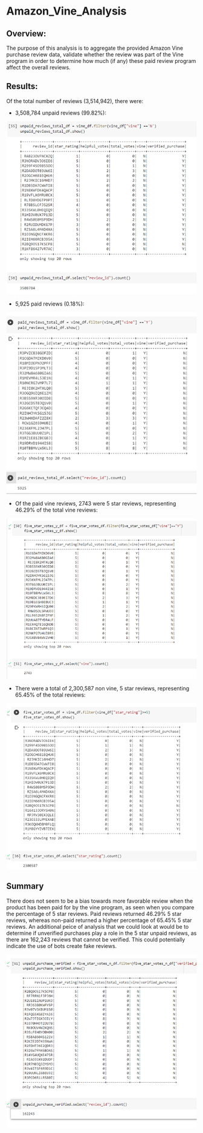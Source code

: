 # Amazon_Vine_Analysis

## Overview:

The purpose of this analysis is to aggregate the provided Amazon Vine purchase review data, validate whether the review was part of the Vine program in order to determine how much (if any) these paid review program affect the overall reviews.

## Results:

Of the total number of reviews (3,514,942), there were:

  - 3,508,784 unpaid reviews (99.82%):
  
![This is an image](https://github.com/BNew2022/Amazon_Vine_Analysis/blob/main/Images/total_unpaid.png)

  - 5,925 paid reviews (0.18%): 
 
![This is an image](https://github.com/BNew2022/Amazon_Vine_Analysis/blob/main/Images/total_paid.png) 

  - Of the paid vine reviews, 2743 were 5 star reviews, representing 46.29% of the total vine reviews:

![This is an image](https://github.com/BNew2022/Amazon_Vine_Analysis/blob/main/Images/5star_vine.png)

  - There were a total of 2,300,587 non vine, 5 star reviews, representing 65.45% of the total reviews:
 
![This is an image](https://github.com/BNew2022/Amazon_Vine_Analysis/blob/main/Images/5star_non_vine.png)

## Summary

There does not seem to be a bias towards more favorable review when the product has been paid for by the vine program, as seen when you compare the percentage of 5 star reviews.  Paid reviews returned 46.29% 5 star reviews, whereas non-paid returned a higher percentage of 65.45% 5 star reviews.  An additional peice of analysis that we could look at would be to determine if unverified purchases play a role in the 5 star unpaid reviews, as there are 162,243 reviews that cannot be verified.  This could potentially indicate the use of bots create fake reviews.

![This is an image](https://github.com/BNew2022/Amazon_Vine_Analysis/blob/main/Images/unpaid_purchase_verified.png)
